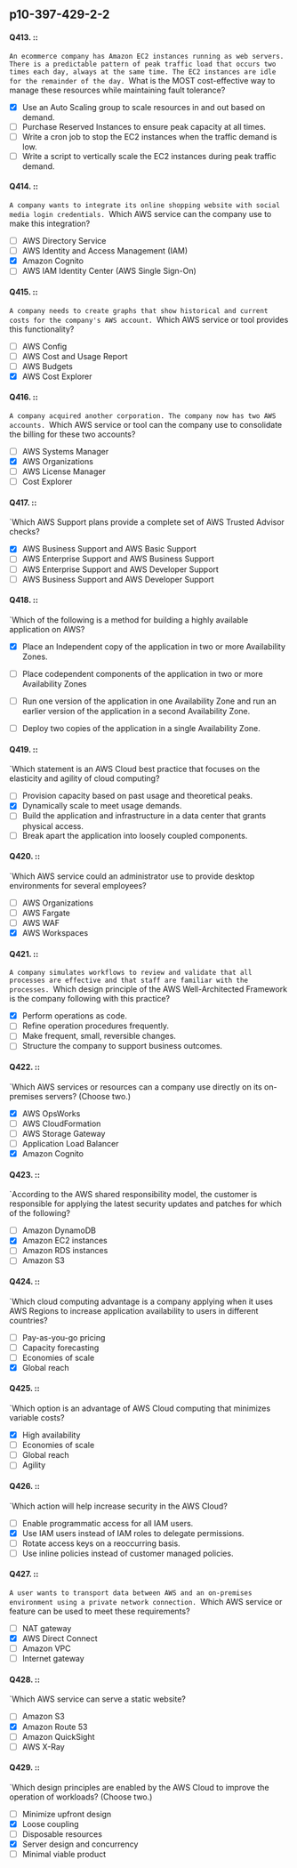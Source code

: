##   p10-397-429-2-2

#### Q413. ::
`An ecommerce company has Amazon EC2 instances running as web servers. There is a predictable pattern of peak traffic load that occurs two times each day, always at the same time. The EC2 instances are idle for the remainder of the day.
`What is the MOST cost-effective way to manage these resources while maintaining fault tolerance?

- [x] Use an Auto Scaling group to scale resources in and out based on demand.
- [ ] Purchase Reserved Instances to ensure peak capacity at all times.
- [ ] Write a cron job to stop the EC2 instances when the traffic demand is low.
- [ ] Write a script to vertically scale the EC2 instances during peak traffic demand.

#### Q414. ::
`A company wants to integrate its online shopping website with social media login credentials.
`Which AWS service can the company use to make this integration?

- [ ] AWS Directory Service
- [ ] AWS Identity and Access Management (IAM)
- [x] Amazon Cognito
- [ ] AWS IAM Identity Center (AWS Single Sign-On)

#### Q415. ::
`A company needs to create graphs that show historical and current costs for the company's AWS account.
`Which AWS service or tool provides this functionality?

- [ ] AWS Config
- [ ] AWS Cost and Usage Report
- [ ] AWS Budgets
- [x] AWS Cost Explorer

#### Q416. ::
`A company acquired another corporation. The company now has two AWS accounts.
`Which AWS service or tool can the company use to consolidate the billing for these two accounts?

- [ ] AWS Systems Manager
- [x] AWS Organizations
- [ ] AWS License Manager
- [ ] Cost Explorer

#### Q417. ::
`Which AWS Support plans provide a complete set of AWS Trusted Advisor checks?

- [x] AWS Business Support and AWS Basic Support
- [ ] AWS Enterprise Support and AWS Business Support
- [ ] AWS Enterprise Support and AWS Developer Support
- [ ] AWS Business Support and AWS Developer Support

#### Q418. ::
`Which of the following is a method for building a highly available application on AWS?

- [x] Place an Independent copy of the application in two or more Availability Zones.
- [ ] Place codependent components of the application in two or more Availability Zones
- [ ] Run one version of the application in one Availability Zone and run an earlier version of the application in a second Availability Zone.
- [ ] Deploy two copies of the application in a single Availability Zone.


#### Q419. ::
`Which statement is an AWS Cloud best practice that focuses on the elasticity and agility of cloud computing?

- [ ] Provision capacity based on past usage and theoretical peaks.
- [x] Dynamically scale to meet usage demands.
- [ ] Build the application and infrastructure in a data center that grants physical access.
- [ ] Break apart the application into loosely coupled components.

#### Q420. ::
`Which AWS service could an administrator use to provide desktop environments for several employees?

- [ ] AWS Organizations
- [ ] AWS Fargate
- [ ] AWS WAF
- [x] AWS Workspaces

#### Q421. ::
`A company simulates workflows to review and validate that all processes are effective and that staff are familiar with the processes.
`Which design principle of the AWS Well-Architected Framework is the company following with this practice?

- [x] Perform operations as code.
- [ ] Refine operation procedures frequently.
- [ ] Make frequent, small, reversible changes.
- [ ] Structure the company to support business outcomes.

#### Q422. ::
`Which AWS services or resources can a company use directly on its on-premises servers? (Choose two.)

- [x] AWS OpsWorks
- [ ] AWS CloudFormation
- [ ] AWS Storage Gateway
- [ ] Application Load Balancer
- [x] Amazon Cognito

#### Q423. ::
`According to the AWS shared responsibility model, the customer is responsible for applying the latest security updates and patches for which of the following?

- [ ] Amazon DynamoDB
- [x] Amazon EC2 instances
- [ ] Amazon RDS instances
- [ ] Amazon S3

#### Q424. ::
`Which cloud computing advantage is a company applying when it uses AWS Regions to increase application availability to users in different countries?

- [ ] Pay-as-you-go pricing
- [ ] Capacity forecasting
- [ ] Economies of scale
- [x] Global reach

#### Q425. ::
`Which option is an advantage of AWS Cloud computing that minimizes variable costs?

- [x] High availability
- [ ] Economies of scale
- [ ] Global reach
- [ ] Agility

#### Q426. ::
`Which action will help increase security in the AWS Cloud?

- [ ] Enable programmatic access for all IAM users.
- [x] Use IAM users instead of IAM roles to delegate permissions.
- [ ] Rotate access keys on a reoccurring basis.
- [ ] Use inline policies instead of customer managed policies.

#### Q427. ::
`A user wants to transport data between AWS and an on-premises environment using a private network connection.
`Which AWS service or feature can be used to meet these requirements?

- [ ] NAT gateway
- [x] AWS Direct Connect
- [ ] Amazon VPC
- [ ] Internet gateway

#### Q428. ::
`Which AWS service can serve a static website?

- [ ] Amazon S3
- [x] Amazon Route 53
- [ ] Amazon QuickSight
- [ ] AWS X-Ray

#### Q429. ::
`Which design principles are enabled by the AWS Cloud to improve the operation of workloads? (Choose two.)

- [ ] Minimize upfront design
- [x] Loose coupling
- [ ] Disposable resources
- [x] Server design and concurrency
- [ ] Minimal viable product
